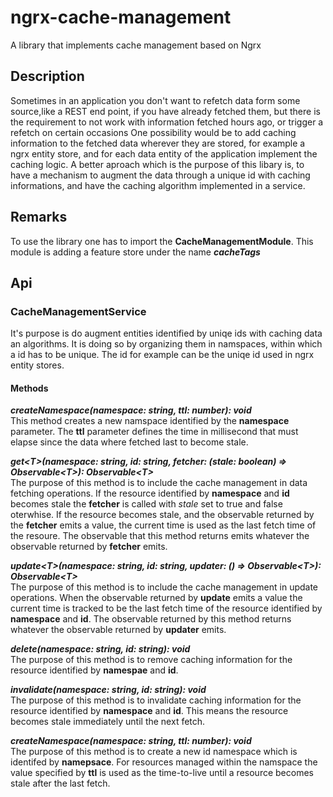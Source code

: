 # ngrx-cache-management
A library that implements cache management based on Ngrx

## Description
Sometimes in an application you don't want to refetch data form some source,like a REST end point, if you have already fetched them, but there is the requirement
to not work with information fetched hours ago, or trigger a refetch on certain occasions 
One possibility would be to add caching information to the fetched data wherever they are stored, for example a ngrx entity store, and for each data entity of the
application implement the caching logic.
A better aproach which is the purpose of this libary is, to have a mechanism to augment the data through a unique id with caching informations, and have the
caching algorithm implemented in a service.

## Remarks
To use the library one has to import the **CacheManagementModule**. This module is adding a feature store under the name ***cacheTags***

## Api

### CacheManagementService
It's purpose is do augment entities identified by uniqe ids with caching data an algorithms. It is doing so by organizing them in namspaces, within which a id 
has to be unique. The id for example can be the uniqe id used in ngrx entity stores.

#### Methods

***createNamespace(namespace: string, ttl: number): void***  
This method creates a new namspace identified by the **namespace** parameter. The **ttl** parameter defines the time in millisecond that must elapse since the
data where fetched last to become stale.

***get\<T>(namespace: string, id: string, fetcher: (stale: boolean) => Observable\<T>): Observable\<T>***  
The purpose of this method is to include the cache management in data fetching operations.
If the resource identified by **namespace** and **id** becomes stale the **fetcher** is called with *stale* set to true and false oterwhise.
If the resource becomes stale, and the observable returned by the **fetcher** emits a value, the current time is used as the last fetch time of
the resoure. The observable that this method returns emits whatever the observable returned by **fetcher** emits.


***update\<T>(namespace: string, id: string, updater: () => Observable\<T>): Observable\<T>***  
The purpose of this method is to include the cache management in update operations.
When the observable returned by **update** emits a value the current time is tracked to be the last fetch time of the resource identified by **namespace** and **id**. The observable returned by this method returns whatever the observable returned by **updater** emits.

***delete(namespace: string, id: string): void***  
The purpose of this method is to remove caching information for the resource identified by **namespae** and **id**.

***invalidate(namespace: string, id: string): void***  
The purpose of this method is to invalidate caching information for the resource identified by **namespace** and **id**. This means the resource becomes stale immediately until the next fetch.

***createNamespace(namespace: string, ttl: number): void***  
The purpose of this method is to create a new id namespace which is identifed by **namepsace**. For resources managed within the namspace the value specified by **ttl** is used as the time-to-live until a resource becomes stale after the last fetch.
